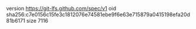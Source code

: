 version https://git-lfs.github.com/spec/v1
oid sha256:c7e0156c15fe3c1812076e74581ebe9f6e63e715879a0415198efa20d81b6171
size 7116
